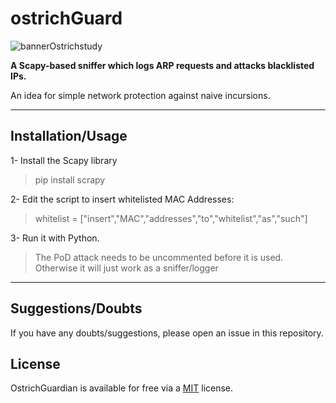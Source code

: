 # ostrichGuard

![bannerOstrichstudy](https://user-images.githubusercontent.com/56032914/130114721-cc816e20-f764-4561-8623-4c52e26026dd.png)

**A Scapy-based sniffer which logs ARP requests and attacks blacklisted IPs.**

An idea for simple network protection against naive incursions.

---
## Installation/Usage

1-  Install the Scapy library

> pip install scrapy

2-  Edit the script to insert whitelisted MAC Addresses:

> whitelist = ["insert","MAC","addresses","to","whitelist","as","such"]

3- Run it with Python.

> The PoD attack needs to be uncommented before it is used. Otherwise it will just work as a sniffer/logger

---
## Suggestions/Doubts

If you have any doubts/suggestions, please open an issue in this repository.


## License

OstrichGuardian is available for free via a [MIT](https://choosealicense.com/licenses/mit/) license.
